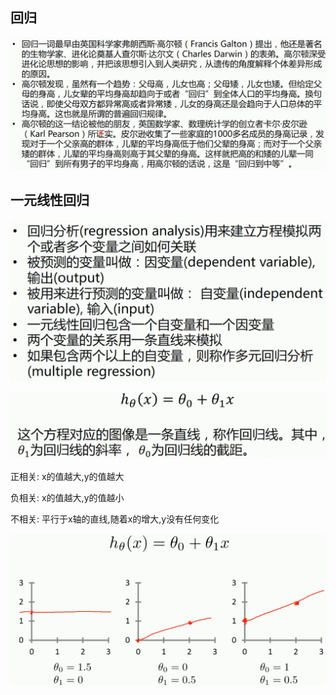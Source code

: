 ## 回归

![image-20220305153457113](images/image-20220305153457113.png)



## 一元线性回归

![image-20220305153754620](images/image-20220305153754620.png)

![image-20220305154108258](images/image-20220305154108258.png)

正相关: x的值越大,y的值越大

负相关: x的值越大,y的值越小

不相关: 平行于x轴的直线,随着x的增大,y没有任何变化

![image-20220305154406979](images/image-20220305154406979.png)

